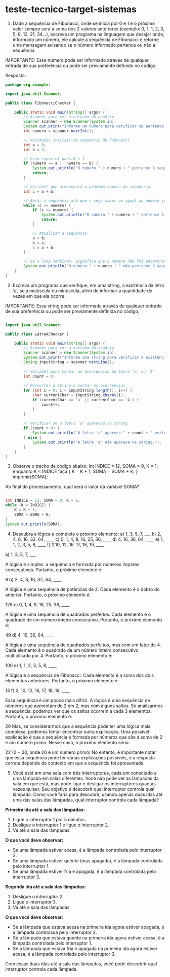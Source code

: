 # teste-tecnico-target-sistemas

1) Dado a sequência de Fibonacci, onde se inicia por 0 e 1 e o próximo valor sempre será a soma dos 2 valores anteriores (exemplo: 0, 1, 1, 2, 3, 5, 8, 13, 21, 34...), escreva um programa na linguagem que desejar onde, informado um número, ele calcule a sequência de Fibonacci e retorne uma mensagem avisando se o número informado pertence ou não a sequência.

IMPORTANTE: Esse número pode ser informado através de qualquer entrada de sua preferência ou pode ser previamente definido no código;

Resposta:

``` java
package org.example;

import java.util.Scanner;

public class FibonacciChecker {

    public static void main(String[] args) {
        // Scanner para ler a entrada do usuário
        Scanner scanner = new Scanner(System.in);
        System.out.print("Informe um número para verificar se pertence à sequência de Fibonacci: ");
        int numero = scanner.nextInt();

        // Variáveis iniciais da sequência de Fibonacci
        int a = 0;
        int b = 1;

        // Caso especial para 0 e 1
        if (numero == a || numero == b) {
            System.out.println("O número " + numero + " pertence à sequência de Fibonacci.");
            return;
        }

        // Variável que armazenará o próximo número da sequência
        int c = a + b;

        // Gerar a sequência até que c seja maior ou igual ao número informado
        while (c <= numero) {
            if (c == numero) {
                System.out.println("O número " + numero + " pertence à sequência de Fibonacci.");
                return;
            }

            // Atualizar a sequência
            a = b;
            b = c;
            c = a + b;
        }

        // Se o loop terminar, significa que o número não foi encontrado na sequência
        System.out.println("O número " + numero + " não pertence à sequência de Fibonacci.");
    }
}

```

2) Escreva um programa que verifique, em uma string, a existência da letra ‘a’, seja maiúscula ou minúscula, além de informar a quantidade de vezes em que ela ocorre.

IMPORTANTE: Essa string pode ser informada através de qualquer entrada de sua preferência ou pode ser previamente definida no código;


``` java

import java.util.Scanner;

public class LetraAChecker {

    public static void main(String[] args) {
        // Scanner para ler a entrada do usuário
        Scanner scanner = new Scanner(System.in);
        System.out.print("Informe uma string para verificar a existência da letra 'a': ");
        String inputString = scanner.nextLine();
        
        // Variável para contar as ocorrências da letra 'a' ou 'A'
        int count = 0;
        
        // Percorrer a string e contar as ocorrências
        for (int i = 0; i < inputString.length(); i++) {
            char currentChar = inputString.charAt(i);
            if (currentChar == 'a' || currentChar == 'A') {
                count++;
            }
        }
        
        // Verificar se a letra 'a' apareceu na string
        if (count > 0) {
            System.out.println("A letra 'a' aparece " + count + " vez(es) na string.");
        } else {
            System.out.println("A letra 'a' não aparece na string.");
        }
    }
}

```

3) Observe o trecho de código abaixo: int INDICE = 12, SOMA = 0, K = 1; enquanto K < INDICE faça { K = K + 1; SOMA = SOMA + K; } imprimir(SOMA);

Ao final do processamento, qual será o valor da variável SOMA?

``` Java

int INDICE = 12, SOMA = 0, K = 1;
while (K < INDICE) {
    K = K + 1;
    SOMA = SOMA + K;
}
System.out.println(SOMA);

```

4) Descubra a lógica e complete o próximo elemento:
a) 1, 3, 5, 7, ___
b) 2, 4, 8, 16, 32, 64, ____
c) 0, 1, 4, 9, 16, 25, 36, ____
d) 4, 16, 36, 64, ____
e) 1, 1, 2, 3, 5, 8, ____
f) 2,10, 12, 16, 17, 18, 19, ____

a) 1, 3, 5, 7, ___

A lógica é simples: a sequência é formada por números ímpares consecutivos. Portanto, o próximo elemento é:

9
b) 2, 4, 8, 16, 32, 64, ____

A lógica é uma sequência de potências de 2. Cada elemento é o dobro do anterior. Portanto, o próximo elemento é:

128
c) 0, 1, 4, 9, 16, 25, 36, ____

A lógica é uma sequência de quadrados perfeitos. Cada elemento é o quadrado de um número inteiro consecutivo. Portanto, o próximo elemento é:

49
d) 4, 16, 36, 64, ____

A lógica é uma sequência de quadrados perfeitos, mas com um fator de 4. Cada elemento é o quadrado de um número inteiro consecutivo multiplicado por 4. Portanto, o próximo elemento é:

100
e) 1, 1, 2, 3, 5, 8, ____

A lógica é a sequência de Fibonacci. Cada elemento é a soma dos dois elementos anteriores. Portanto, o próximo elemento é:

13
f) 2, 10, 12, 16, 17, 18, 19, ____

Essa sequência é um pouco mais difícil. A lógica é uma sequência de números que aumentam de 2 em 2, mas com alguns saltos. Se analisarmos a sequência, podemos ver que os saltos ocorrem a cada 3 elementos. Portanto, o próximo elemento é:

20
Mas, se considerarmos que a sequência pode ter uma lógica mais complexa, podemos tentar encontrar outra explicação. Uma possível explicação é que a sequência é formada por números que são a soma de 2 e um número primo. Nesse caso, o próximo elemento seria:

22 (2 + 20, onde 20 é um número primo)
No entanto, é importante notar que essa sequência pode ter várias explicações possíveis, e a resposta correta depende do contexto em que a sequência foi apresentada.


5) Você está em uma sala com três interruptores, cada um conectado a uma lâmpada em salas diferentes. Você não pode ver as lâmpadas da sala em que está, mas pode ligar e desligar os interruptores quantas vezes quiser. Seu objetivo é descobrir qual interruptor controla qual lâmpada. Como você faria para descobrir, usando apenas duas idas até uma das salas das lâmpadas, qual interruptor controla cada lâmpada?  

**Primeira ida até a sala das lâmpadas:**

1. Ligue o interruptor 1 por 5 minutos.
2. Desligue o interruptor 1 e ligue o interruptor 2.
3. Vá até a sala das lâmpadas.

**O que você deve observar:**

* Se uma lâmpada estiver acesa, é a lâmpada controlada pelo interruptor 2.
* Se uma lâmpada estiver quente (mas apagada), é a lâmpada controlada pelo interruptor 1.
* Se uma lâmpada estiver fria e apagada, é a lâmpada controlada pelo interruptor 3.

**Segunda ida até a sala das lâmpadas:**

1. Desligue o interruptor 2.
2. Ligue o interruptor 3.
3. Vá até a sala das lâmpadas.

**O que você deve observar:**

* Se a lâmpada que estava acesa na primeira ida agora estiver apagada, é a lâmpada controlada pelo interruptor 2.
* Se a lâmpada que estava quente na primeira ida agora estiver acesa, é a lâmpada controlada pelo interruptor 1.
* Se a lâmpada que estava fria e apagada na primeira ida agora estiver acesa, é a lâmpada controlada pelo interruptor 3.

Com essas duas idas até a sala das lâmpadas, você pode descobrir qual interruptor controla cada lâmpada.


